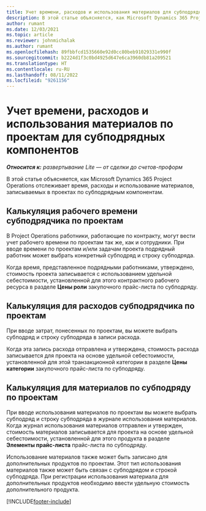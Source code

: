 ```yaml
---
title: Учет времени, расходов и использования материалов для субподрядных компонентов
description: В этой статье объясняется, как Microsoft Dynamics 365 Project Operations отслеживает время, расходы и использование материалов, записываемых в проектах по субподрядным компонентам.
author: rumant
ms.date: 12/03/2021
ms.topic: article
ms.reviewer: johnmichalak
ms.author: rumant
ms.openlocfilehash: 89fbbfcd1535660e92d0cc80beb91029331e990f
ms.sourcegitcommit: b2224d1f3c0bd4925d647e6ca3960db81a209521
ms.translationtype: HT
ms.contentlocale: ru-RU
ms.lasthandoff: 08/11/2022
ms.locfileid: "9261156"
---
```

# <a name="recording-time-expenses-and-material-usage-on-projects-for-subcontracted-components"></a>Учет времени, расходов и использования материалов по проектам для субподрядных компонентов

_**Относится к:** развертывание Lite — от сделки до счетов-проформ_

В этой статье объясняется, как Microsoft Dynamics 365 Project Operations отслеживает время, расходы и использование материалов, записываемых в проектах по субподрядным компонентам.

## <a name="costing-for-subcontractor-time-on-projects"></a>Калькуляция рабочего времени субподрядчика по проектам
В Project Operations работники, работающие по контракту, могут вести учет рабочего времени по проектам так же, как и сотрудники. При вводе времени по проектам и/или задачам проекта подрядный работник может выбрать конкретный субподряд и строку субподряда.

Когда время, представленное подрядными работниками, утверждено, стоимость проекта записывается с использованием удельной себестоимости, установленной для этого контрактного рабочего ресурса в разделе **Цены роли** закупочного прайс-листа по субподряду.

## <a name="costing-for-subcontracted-expenses-on-projects"></a>Калькуляция для расходов субподрядчика по проектам
При вводе затрат, понесенных по проектам, вы можете выбрать субподряд и строку субподряда в записи расхода. 

Когда эта запись расхода отправлена и утверждена, стоимость расхода записывается для проекта на основе удельной себестоимости, установленной для этой транзакционной категории в разделе **Цены категории** закупочного прайс-листа по субподряду.

## <a name="costing-for-subcontracted-materials-on-projects"></a>Калькуляция для материалов по субподряду по проектам
При вводе использования материалов по проектам вы можете выбрать субподряд и строку субподряда в журнале использования материалов. Когда журнал использования материалов отправлен и утвержден, стоимость материалов записывается для проекта на основе удельной себестоимости, установленной для этого продукта в разделе **Элементы прайс-листа** прайс-листа по субподряду.

Использование материалов также может быть записано для дополнительных продуктов по проектам. Этот тип использования материалов также может быть связан с субподрядом и строкой субподряда. При регистрации использования материала для дополнительных продуктов необходимо ввести удельную стоимость дополнительного продукта. 


[!INCLUDE[footer-include](../../includes/footer-banner.md)]
